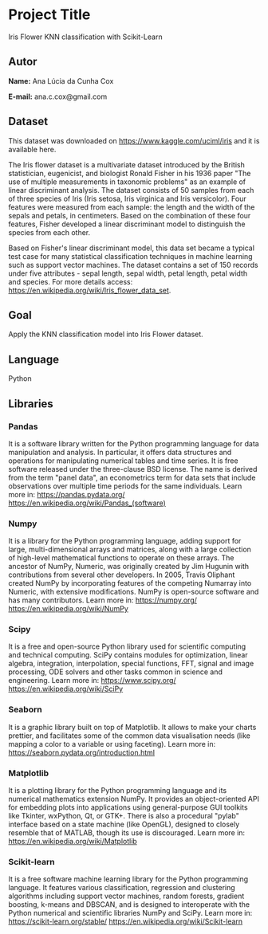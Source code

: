 # Project Title
Iris Flower KNN classification with Scikit-Learn

## Autor
<p><b>Name:</b> Ana Lúcia da Cunha Cox</p>
<p><b>E-mail:</b> ana.c.cox@gmail.com</p>

## Dataset
This dataset was downloaded on https://www.kaggle.com/uciml/iris and it is available here. 

The Iris flower dataset is a multivariate dataset introduced by the British statistician, eugenicist, and biologist Ronald Fisher in his 1936 paper "The use of multiple measurements in taxonomic problems" as an example of linear discriminant analysis. The dataset consists of 50 samples from each of three species of Iris (Iris setosa, Iris virginica and Iris versicolor). Four features were measured from each sample: the length and the width of the sepals and petals, in centimeters. Based on the combination of these four features, Fisher developed a linear discriminant model to distinguish the species from each other.

Based on Fisher's linear discriminant model, this data set became a typical test case for many statistical classification techniques in machine learning such as support vector machines. The dataset contains a set of 150 records under five attributes - sepal length, sepal width, petal length, petal width and species. For more details access: https://en.wikipedia.org/wiki/Iris_flower_data_set.

## Goal
Apply the KNN classification model into Iris Flower dataset.

## Language 
Python

## Libraries
### Pandas
It is a software library written for the Python programming language for data manipulation and analysis. In particular, it offers data structures and operations for manipulating numerical tables and time series. It is free software released under the three-clause BSD license. The name is derived from the term "panel data", an econometrics term for data sets that include observations over multiple time periods for the same individuals.
Learn more in: 
https://pandas.pydata.org/
https://en.wikipedia.org/wiki/Pandas_(software)

### Numpy
It is a library for the Python programming language, adding support for large, multi-dimensional arrays and matrices, along with a large collection of high-level mathematical functions to operate on these arrays. The ancestor of NumPy, Numeric, was originally created by Jim Hugunin with contributions from several other developers. In 2005, Travis Oliphant created NumPy by incorporating features of the competing Numarray into Numeric, with extensive modifications. NumPy is open-source software and has many contributors.
Learn more in:
https://numpy.org/
https://en.wikipedia.org/wiki/NumPy

### Scipy
It is a free and open-source Python library used for scientific computing and technical computing. SciPy contains modules for optimization, linear algebra, integration, interpolation, special functions, FFT, signal and image processing, ODE solvers and other tasks common in science and engineering.
Learn more in:
https://www.scipy.org/
https://en.wikipedia.org/wiki/SciPy

### Seaborn
It is a graphic library built on top of Matplotlib. It allows to make your charts prettier, and facilitates some of the common data visualisation needs (like mapping a color to a variable or using faceting).
Learn more in:
https://seaborn.pydata.org/introduction.html

### Matplotlib
It is a plotting library for the Python programming language and its numerical mathematics extension NumPy. It provides an object-oriented API for embedding plots into applications using general-purpose GUI toolkits like Tkinter, wxPython, Qt, or GTK+. There is also a procedural "pylab" interface based on a state machine (like OpenGL), designed to closely resemble that of MATLAB, though its use is discouraged.
Learn more in:
https://en.wikipedia.org/wiki/Matplotlib

### Scikit-learn
It is a free software machine learning library for the Python programming language. It features various classification, regression and clustering algorithms including support vector machines, random forests, gradient boosting, k-means and DBSCAN, and is designed to interoperate with the Python numerical and scientific libraries NumPy and SciPy.
Learn more in: 
https://scikit-learn.org/stable/
https://en.wikipedia.org/wiki/Scikit-learn
